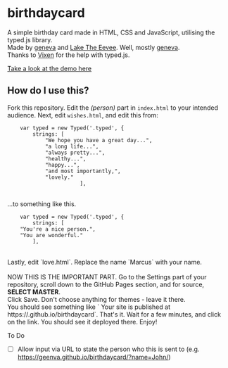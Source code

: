 # birthdaycard
A simple birthday card made in HTML, CSS and JavaScript, utilising the typed.js library.<br>
Made by [geneva](https://github.com/geenva) and [Lake The Eevee](https://github.com/LakeTheEevee). Well, mostly [geneva](https://github.com/geenva).<br>
Thanks to [Vixen](https://github.com/Vxxen) for the help with typed.js. 

[Take a look at the demo here](https://birthdaycard.marcuscodes.me)

## How do I use this?
Fork this repository. Edit the <em>(person)</em> part in `index.html` to your intended audience. Next, edit `wishes.html`, and edit this from:
```
    var typed = new Typed('.typed', {
        strings: [
            "We hope you have a great day...",
            "a long life...",
            "always pretty...",
            "healthy...",
            "happy...",
            "and most importantly,",
            "lovely."
        		       ],

```
<br>
...to something like this.<br>

```
    var typed = new Typed('.typed', {
        strings: [
    "You're a nice person.",
    "You are wonderful."
        ],
```

<br>
Lastly, edit `love.html`. Replace the name `Marcus` with your name.
<br><br>
NOW THIS IS THE IMPORTANT PART. Go to the Settings part of your repository, scroll down to the GitHub Pages section, and for source, <b>SELECT MASTER</b>. <br>Click Save. Don't choose anything for themes - leave it there. <br>You should see something like ` Your site is published at https://<username>.github.io/birthdaycard`. That's it. Wait for a few minutes, and click on the link. You should see it deployed there. Enjoy!<br>

To Do

* [ ] Allow input via URL to state the person who this is sent to (e.g. https://geenva.github.io/birthdaycard/?name=John/)
